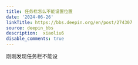 ```yaml
---
title: 任务栏怎么不能设置位置
date: '2024-06-26'
linkTitle: https://bbs.deepin.org/en/post/274307
source: deepin_bbs
description:  xiaoliu6 
disable_comments: true
---
```

刚刚发现任务栏不能设
